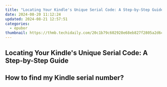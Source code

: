 ```yaml
---
title: "Locating Your Kindle's Unique Serial Code: A Step-by-Step Guide"
date: 2024-08-20 11:12:24
updated: 2024-08-21 12:57:51
categories:
  - epubor
thumbnail: https://thmb.techidaily.com/20c1b79c602928e68eb827f2805a2d6c02102230fc6f02657f8a03a2a51b45e9.jpg
---
```


## Locating Your Kindle's Unique Serial Code: A Step-by-Step Guide

## How to find my Kindle serial number?



<ins class="adsbygoogle"
     style="display:block"
     data-ad-format="autorelaxed"
     data-ad-client="ca-pub-7571918770474297"
     data-ad-slot="1223367746"></ins>



<ins class="adsbygoogle"
     style="display:block"
     data-ad-client="ca-pub-7571918770474297"
     data-ad-slot="8358498916"
     data-ad-format="auto"
     data-full-width-responsive="true"></ins>
